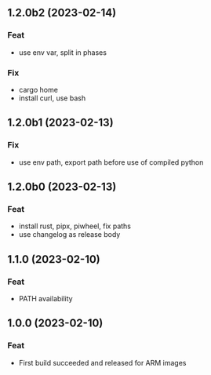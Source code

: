 ## 1.2.0b2 (2023-02-14)

### Feat

- use env var, split in phases

### Fix

- cargo home
- install curl, use bash

## 1.2.0b1 (2023-02-13)

### Fix

- use env path, export path before use of compiled python

## 1.2.0b0 (2023-02-13)

### Feat

- install rust, pipx, piwheel, fix paths
- use changelog as release body

## 1.1.0 (2023-02-10)

### Feat

- PATH availability

## 1.0.0 (2023-02-10)

### Feat

- First build succeeded and released for ARM images
